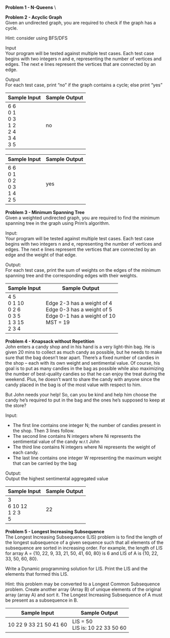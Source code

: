 **Problem 1 - N-Queens** \

**Problem 2 - Acyclic Graph** \
Given an undirected graph, you are required to check if the graph has a cycle.

Hint: consider using BFS/DFS

Input \
Your program will be tested against multiple test cases. Each test case begins with two integers
n and e, representing the number of vertices and edges. The next e lines represent the vertices
that are connected by an edge.

Output \
For each test case, print “no” if the graph contains a cycle; else print “yes”

| Sample Input | Sample Output |     
| --- | --- |
| 6 6 <br /> 0 1 <br /> 0 3 <br /> 1 2 <br /> 2 4 <br /> 3 4 <br /> 3 5 | no |

| Sample Input | Sample Output |     
| --- | --- |
| 6 6 <br /> 0 1 <br /> 0 2 <br /> 0 3 <br /> 1 4 <br /> 2 5 | yes |

**Problem 3 - Minimum Spanning Tree** \
Given a weighted undirected graph, you are required to find the minimum spanning tree in the
graph using Prim’s algorithm.

Input: \
Your program will be tested against multiple test cases. Each test case begins with two
integers n and e, representing the number of vertices and edges. The next e lines represent the
vertices that are connected by an edge and the weight of that edge.

Output: \
For each test case, print the sum of weights on the edges of the minimum spanning tree
and the corresponding edges with their weights.

| Sample Input | Sample Output |
| --- | --- |
| 4 5 <br /> 0 1 10 <br /> 0 2 6 <br /> 0 3 5 <br /> 1 3 15 <br /> 2 3 4 | Edge 2-3 has a weight of 4 <br /> Edge 0-3 has a weight of 5 <br /> Edge 0-1 has a weight of 10 <br /> MST = 19 |


**Problem 4 - Knapsack without Repetition** \
John enters a candy shop and in his hand is a very light-thin bag. He is given 20 mins to collect
as much candy as possible, but he needs to make sure that the bag doesn’t tear apart. There’s a
fixed number of candies in the shop – each with its own weight and sentimental value. Of course,
his goal is to put as many candies in the bag as possible while also maximizing the number of
best-quality candies so that he can enjoy the treat during the weekend. Plus, he doesn’t want to
share the candy with anyone since the candy placed in the bag is of the most value with respect
to him.

But John needs your help! So, can you be kind and help him choose the candy he’s required to
put in the bag and the ones he’s supposed to keep at the store?

Input:
  * The first line contains one integer N; the number of candies present in the shop. Then 3 lines follow.
  * The second line contains N integers where Ni represents the sentimental value of the candy w.r.t John
  * The third line contains N integers where Ni represents the weight of each candy.
  * The last line contains one integer W representing the maximum weight that can be carried by the bag

Output: \
Output the highest sentimental aggregated value

| Sample Input | Sample Output |
| --- | --- |
| 3 <br /> 6 10 12 <br /> 1 2 3 <br /> 5 | 22 |

**Problem 5 - Longest Increasing Subsequence** \
The Longest Increasing Subsequence (LIS) problem is to find the length of the longest
subsequence of a given sequence such that all elements of the subsequence are sorted
in increasing order. For example, the length of LIS for array A = {10, 22, 9, 33, 21, 50, 41,
60, 80} is 6 and LIS of A is {10, 22, 33, 50, 60, 80}.

Write a Dynamic programming solution for LIS. Print the LIS and the elements that formed
this LIS.

Hint: this problem may be converted to a Longest Common Subsequence problem. Create
another array (Array B) of unique elements of the original array (array A) and sort it. The
Longest Increasing Subsequence of A must be present as a subsequence in B.

| Sample Input | Sample Output |
| --- | --- |
| 10 22 9 33 21 50 41 60 | LIS = 50 <br /> LIS is: 10 22 33 50 60 |
